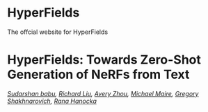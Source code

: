 # HyperFields
The offcial website for HyperFields
# HyperFields: Towards Zero-Shot Generation of NeRFs from Text

*[Sudarshan babu](https://people.cs.uchicago.edu/~sudarshan/), [Richard Liu](https://rgliu.com/), [Avery Zhou](https://github.com/AveryZhou), [Michael Maire](https://people.cs.uchicago.edu/~mmaire/), [Gregory Shakhnarovich](https://home.ttic.edu/~gregory/), [Rana Hanocka](https://people.cs.uchicago.edu/~ranahanocka/)*




